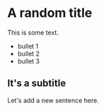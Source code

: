 # A random title

This is some text.

- bullet 1
- bullet 2
- bullet 3

## It's a subtitle

Let's add a new sentence here.
